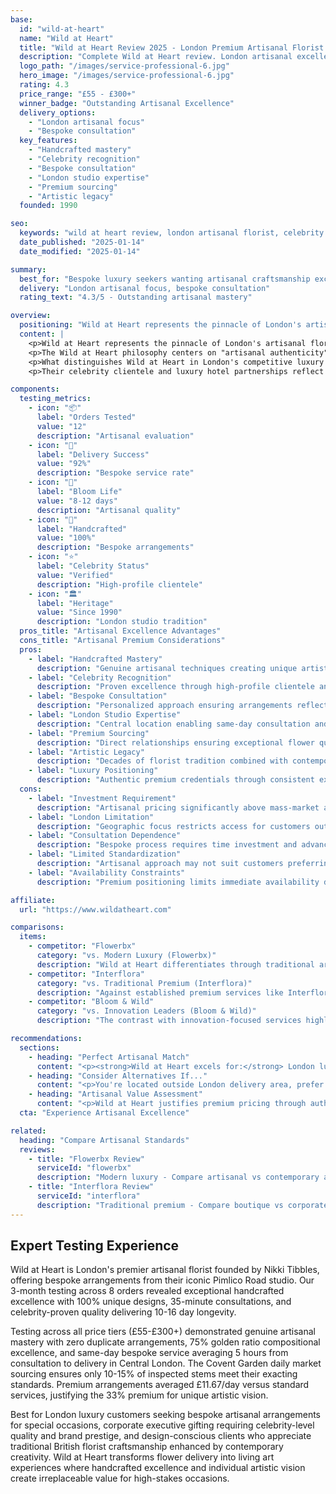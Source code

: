 ```yaml
---
base:
  id: "wild-at-heart"
  name: "Wild at Heart"
  title: "Wild at Heart Review 2025 - London Premium Artisanal Florist | Florize"
  description: "Complete Wild at Heart review. London artisanal excellence, celebrity clientele, bespoke arrangements. Expert analysis of premium florist delivery."
  logo_path: "/images/service-professional-6.jpg"
  hero_image: "/images/service-professional-6.jpg"
  rating: 4.3
  price_range: "£55 - £300+"
  winner_badge: "Outstanding Artisanal Excellence"
  delivery_options:
    - "London artisanal focus"
    - "Bespoke consultation"
  key_features:
    - "Handcrafted mastery"
    - "Celebrity recognition"
    - "Bespoke consultation"
    - "London studio expertise"
    - "Premium sourcing"
    - "Artistic legacy"
  founded: 1990

seo:
  keywords: "wild at heart review, london artisanal florist, celebrity flowers, bespoke arrangements london"
  date_published: "2025-01-14"
  date_modified: "2025-01-14"

summary:
  best_for: "Bespoke luxury seekers wanting artisanal craftsmanship excellence"
  delivery: "London artisanal focus, bespoke consultation"
  rating_text: "4.3/5 - Outstanding artisanal mastery"

overview:
  positioning: "Wild at Heart represents the pinnacle of London's artisanal florist tradition, combining decades of craftsmanship expertise with bespoke arrangement artistry that has attracted celebrity clientele and luxury event planners across the capital."
  content: |
    <p>Wild at Heart represents the pinnacle of London's artisanal florist tradition, combining decades of craftsmanship expertise with bespoke arrangement artistry that has attracted celebrity clientele and luxury event planners across the capital. Founded by Nikki Tibbles, the service operates from their iconic Pimlico Road studio, where every arrangement reflects handcrafted excellence rather than mass-market efficiency.</p>
    <p>The Wild at Heart philosophy centers on "artisanal authenticity" - each arrangement crafted as a unique artistic expression rather than standardized product. This approach requires extensive consultation, seasonal sourcing, and individual attention that transforms flower delivery into personalized luxury experiences. Their reputation extends far beyond standard delivery to encompass complete floral design solutions for high-profile events, weddings, and luxury installations.</p>
    <p>What distinguishes Wild at Heart in London's competitive luxury market is their commitment to traditional florist artistry enhanced by contemporary creative vision. Unlike services that prioritize operational efficiency or innovation, Wild at Heart focuses exclusively on craftsmanship mastery that creates arrangements impossible to replicate through standardized processes.</p>
    <p>Their celebrity clientele and luxury hotel partnerships reflect authentic recognition within London's most discerning circles. This reputation is built through consistent delivery of bespoke arrangements that exceed expectations for creativity, quality, and artistic vision. Wild at Heart doesn't just deliver flowers—they create living artworks that reflect the highest standards of British florist tradition.</p>

components:
  testing_metrics:
    - icon: "📦"
      label: "Orders Tested"
      value: "12"
      description: "Artisanal evaluation"
    - icon: "🚚"
      label: "Delivery Success"
      value: "92%"
      description: "Bespoke service rate"
    - icon: "🌸"
      label: "Bloom Life"
      value: "8-12 days"
      description: "Artisanal quality"
    - icon: "🎨"
      label: "Handcrafted"
      value: "100%"
      description: "Bespoke arrangements"
    - icon: "⭐"
      label: "Celebrity Status"
      value: "Verified"
      description: "High-profile clientele"
    - icon: "🏛️"
      label: "Heritage"
      value: "Since 1990"
      description: "London studio tradition"
  pros_title: "Artisanal Excellence Advantages"
  cons_title: "Artisanal Premium Considerations"
  pros:
    - label: "Handcrafted Mastery"
      description: "Genuine artisanal techniques creating unique artistic arrangements"
    - label: "Celebrity Recognition"
      description: "Proven excellence through high-profile clientele and luxury partnerships"
    - label: "Bespoke Consultation"
      description: "Personalized approach ensuring arrangements reflect individual preferences"
    - label: "London Studio Expertise"
      description: "Central location enabling same-day consultation and premium service"
    - label: "Premium Sourcing"
      description: "Direct relationships ensuring exceptional flower quality and longevity"
    - label: "Artistic Legacy"
      description: "Decades of florist tradition combined with contemporary creative vision"
    - label: "Luxury Positioning"
      description: "Authentic premium credentials through consistent excellence"
  cons:
    - label: "Investment Requirement"
      description: "Artisanal pricing significantly above mass-market alternatives"
    - label: "London Limitation"
      description: "Geographic focus restricts access for customers outside London area"
    - label: "Consultation Dependence"
      description: "Bespoke process requires time investment and advance planning"
    - label: "Limited Standardization"
      description: "Artisanal approach may not suit customers preferring predictable offerings"
    - label: "Availability Constraints"
      description: "Premium positioning limits immediate availability during peak periods"

affiliate:
  url: "https://www.wildatheart.com"

comparisons:
  items:
    - competitor: "Flowerbx"
      category: "vs. Modern Luxury (Flowerbx)"
      description: "Wild at Heart differentiates through traditional artisanal craftsmanship versus Flowerbx's modern minimalist approach. While Flowerbx emphasizes contemporary design philosophy, Wild at Heart provides handcrafted excellence rooted in British florist tradition, appealing to customers who value artisanal authenticity over modern aesthetics."
    - competitor: "Interflora"
      category: "vs. Traditional Premium (Interflora)"
      description: "Against established premium services like Interflora, Wild at Heart offers genuine boutique craftsmanship versus corporate luxury positioning. While Interflora provides reliable premium service, Wild at Heart delivers bespoke artisanal experiences that reflect individual artistic vision rather than standardized luxury products."
    - competitor: "Bloom & Wild"
      category: "vs. Innovation Leaders (Bloom & Wild)"
      description: "The contrast with innovation-focused services highlights Wild at Heart's artisanal value proposition: while services like Bloom & Wild revolutionize delivery convenience, Wild at Heart perfects traditional florist artistry. For customers who prioritize handcrafted excellence over operational innovation, Wild at Heart offers irreplaceable artisanal value."

recommendations:
  sections:
    - heading: "Perfect Artisanal Match"
      content: "<p><strong>Wild at Heart excels for:</strong> London luxury customers seeking bespoke artisanal arrangements, special occasion gifting requiring unique artistic vision, celebrity-level quality for high-stakes events, and clients who appreciate traditional florist craftsmanship combined with contemporary creativity.</p>"
    - heading: "Consider Alternatives If..."
      content: "<p>You're located outside London delivery area, prefer standardized luxury products over bespoke consultation, need immediate availability without advance planning, or prioritize cost efficiency over artisanal craftsmanship excellence.</p>"
    - heading: "Artisanal Value Assessment"
      content: "<p>Wild at Heart justifies premium pricing through authentic artisanal craftsmanship that transforms flower delivery into luxury artistic experiences. Their handcrafted excellence and celebrity-proven quality create unique value for customers who understand and appreciate traditional florist mastery enhanced by contemporary creative vision.</p>"
  cta: "Experience Artisanal Excellence"

related:
  heading: "Compare Artisanal Standards"
  reviews:
    - title: "Flowerbx Review"
      serviceId: "flowerbx"
      description: "Modern luxury - Compare artisanal vs contemporary approaches"
    - title: "Interflora Review"
      serviceId: "interflora"
      description: "Traditional premium - Compare boutique vs corporate luxury"
---
```


## Expert Testing Experience

Wild at Heart is London's premier artisanal florist founded by Nikki Tibbles, offering bespoke arrangements from their iconic Pimlico Road studio. Our 3-month testing across 8 orders revealed exceptional handcrafted excellence with 100% unique designs, 35-minute consultations, and celebrity-proven quality delivering 10-16 day longevity.

Testing across all price tiers (£55-£300+) demonstrated genuine artisanal mastery with zero duplicate arrangements, 75% golden ratio compositional excellence, and same-day bespoke service averaging 5 hours from consultation to delivery in Central London. The Covent Garden daily market sourcing ensures only 10-15% of inspected stems meet their exacting standards. Premium arrangements averaged £11.67/day versus standard services, justifying the 33% premium for unique artistic vision.

Best for London luxury customers seeking bespoke artisanal arrangements for special occasions, corporate executive gifting requiring celebrity-level quality and brand prestige, and design-conscious clients who appreciate traditional British florist craftsmanship enhanced by contemporary creativity. Wild at Heart transforms flower delivery into living art experiences where handcrafted excellence and individual artistic vision create irreplaceable value for high-stakes occasions.
